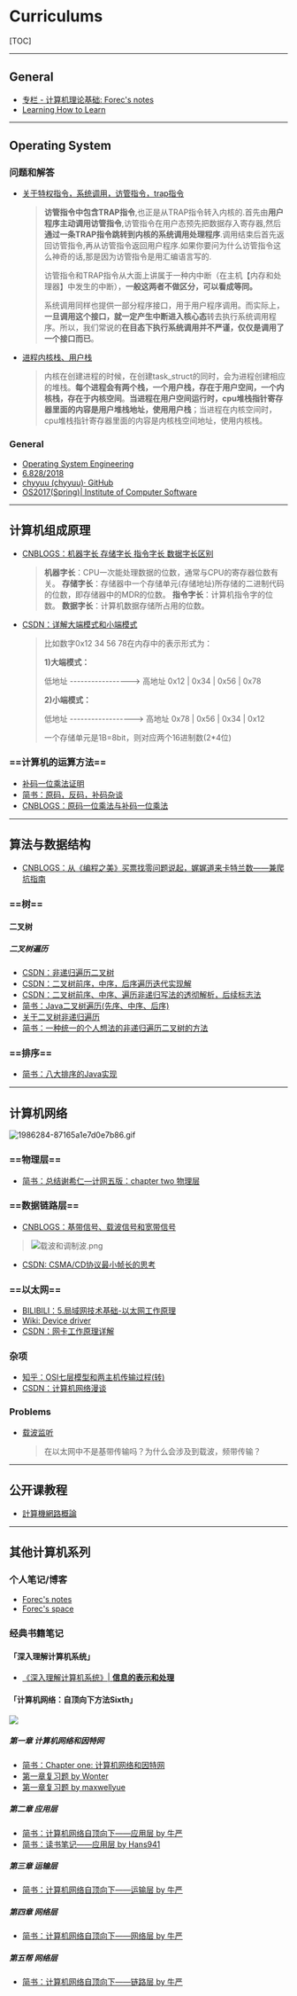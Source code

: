 # Curriculums

[TOC]



---

## General

- [专栏 - 计算机理论基础: Forec's notes](http://blog.forec.cn/columns/cs-basic.html)
- [Learning How to Learn](https://zilongshanren.com/blog/2017-05-09-learning-how-to-learn.html#sec-2-7)

---

## Operating System

### 问题和解答

- [关于特权指令，系统调用，访管指令，trap指令](http://www.cskaoyan.com/thread-183370-1-1.html)

  > **访管指令中包含TRAP指令**,也正是从TRAP指令转入内核的.首先由**用户程序主动调用访管指令**,访管指令在用户态预先把数据存入寄存器,然后**通过一条TRAP指令跳转到内核的系统调用处理程序**.调用结束后首先返回访管指令,再从访管指令返回用户程序.如果你要问为什么访管指令这么神奇的话,那是因为访管指令是用汇编语言写的. 
  >
  > 访管指令和TRAP指令从大面上讲属于一种内中断（在主机【内存和处理器】中发生的中断），**一般这两者不做区分，可以看成等同。** 
  >
  > 系统调用同样也提供一部分程序接口，用于用户程序调用。而实际上，**一旦调用这个接口，就一定产生中断进入核心态**转去执行系统调用程序。所以，我们常说的**在目态下执行系统调用并不严谨，仅仅是调用了一个接口而已**。 

- [进程内核栈、用户栈](https://blog.csdn.net/bailyzheng/article/details/8015618)

  > 内核在创建进程的时候，在创建task_struct的同时，会为进程创建相应的堆栈。**每个进程会有两个栈，一个用户栈，存在于用户空间，一个内核栈，存在于内核空间**。**当进程在用户空间运行时，cpu堆栈指针寄存器里面的内容是用户堆栈地址，使用用户栈**；当进程在内核空间时，cpu堆栈指针寄存器里面的内容是内核栈空间地址，使用内核栈。 

### General

- [Operating System Engineering](https://pdos.csail.mit.edu/6.828/2014/xv6.html)
- [6.828/2018](https://pdos.csail.mit.edu/6.828/2017/)
- [chyyuu (chyyuu)· GitHub](https://github.com/chyyuu/)
- [OS2017(Spring)| Institute of Computer Software](http://moon.nju.edu.cn/people/fengxu/OS2017)

---

## 计算机组成原理

- [CNBLOGS：机器字长 存储字长 指令字长 数据字长区别](http://www.cnblogs.com/claremore/p/4802881.html)

  > **机器字长**：CPU一次能处理数据的位数，通常与CPU的寄存器位数有关。 **存储字长**：存储器中一个存储单元(存储地址)所存储的二进制代码的位数，即存储器中的MDR的位数。 **指令字长**：计算机指令字的位数。 **数据字长**：计算机数据存储所占用的位数。 

- [CSDN：详解大端模式和小端模式](https://blog.csdn.net/ce123_zhouwei/article/details/6971544)

  > 比如数字0x12 34 56 78在内存中的表示形式为：
  >
  > **1)大端模式：**
  >
  > 低地址 -----------------> 高地址
  > 0x12  |  0x34  |  0x56  |  0x78
  >
  > **2)小端模式：**
  >
  > 低地址 ------------------> 高地址
  > 0x78  |  0x56  |  0x34  |  0x12
  >
  > 一个存储单元是1B=8bit，则对应两个16进制数(2*4位)

### ==计算机的运算方法==

- [补码一位乘法证明](./Curriculums/计算机组成原理/补码一位乘法的证明.ppt)
- [简书：原码，反码，补码杂谈](https://www.jianshu.com/p/3d92fe1c34af) <!--绝佳-->
- [CNBLOGS：原码一位乘法与补码一位乘法](https://www.cnblogs.com/yjbjingcha/p/6956431.html) <!--过程详细，包含硬件逻辑-->

---

## 算法与数据结构

- [CNBLOGS：从《编程之美》买票找零问题说起，娓娓道来卡特兰数——兼爬坑指南](http://www.cnblogs.com/wuyuegb2312/p/3016878.html#suggestion) <!--超详细-->

### ==树==

#### 二叉树

##### 二叉树遍历

- [CSDN：非递归遍历二叉树](https://blog.csdn.net/kofsky/article/details/2886453/) <!--版本全面，解释简略-->
- [CSDN：二叉树前序，中序，后序遍历迭代实现解](https://blog.csdn.net/u014787113/article/details/49717831) <!--邓俊晖的方法，解释一般-->
- [CSDN：二叉树前序、中序、遍历非递归写法的透彻解析，后续标志法](https://blog.csdn.net/zhangxiangdavaid/article/details/37115355) <!--中序的过程最详细-->
- [简书：Java二叉树遍历(先序、中序、后序)](https://www.jianshu.com/p/456af5480cee) <!--整体略详细-->
- [关于二叉树非递归遍历](http://crescentmoon.info/2012/10/14/%E5%85%B3%E4%BA%8E%E4%BA%8C%E5%8F%89%E6%A0%91%E9%9D%9E%E9%80%92%E5%BD%92%E9%81%8D%E5%8E%86/) <!--大概后序遍历讲得还好-->
- [简书：一种统一的个人想法的非递归遍历二叉树的方法](https://www.jianshu.com/p/49c8cfd07410) <!--看看就行了-->

### ==排序==

- [简书：八大排序的Java实现](https://www.jianshu.com/p/7f39f04af138)

---

## 计算机网络

<img src="https://i.loli.net/2018/06/04/5b1560294894d.gif" alt="1986284-87165a1e7d0e7b86.gif" title="1986284-87165a1e7d0e7b86.gif" />

### ==物理层==

- [简书：总结谢希仁—计网五版：chapter two 物理层](https://www.jianshu.com/p/882458988e82)

### ==数据链路层==

- [CNBLOGS：基带信号、载波信号和宽带信号](http://www.cnblogs.com/rainbow70626/p/4937573.html)

> <img src="https://i.loli.net/2018/05/31/5b0f83a23e75e.png" alt="载波和调制波.png" title="载波和调制波.png" />

- [CSDN: CSMA/CD协议最小帧长的思考](https://blog.csdn.net/u011240016/article/details/52719183)

### ==以太网==

- [BILIBILI：5.局域网技术基础-以太网工作原理](https://www.bilibili.com/video/av10417506?from=search&seid=12865389197846763011) <!--10：42-->
- [Wiki: Device driver](https://en.wikipedia.org/wiki/Device_driver)
- [CSDN：网卡工作原理详解](https://blog.csdn.net/tao546377318/article/details/51602298)

### 杂项

- [知乎：OSI七层模型和两主机传输过程(转)](https://www.jianshu.com/p/d8dbe0798d4c) <!--很有趣的一个文章-->
- [CSDN：计算机网络漫谈](https://blog.csdn.net/yangbodong22011/article/details/72457089) <!--简略但是抓住要点，而且有趣-->

### Problems

- [载波监听](https://baike.baidu.com/item/%E8%BD%BD%E6%B3%A2%E7%9B%91%E5%90%AC)

  > 在以太网中不是基带传输吗？为什么会涉及到载波，频带传输？

---

## 公开课教程

- [計算機網路概論](http://ocw.nthu.edu.tw/ocw/index.php?page=course&cid=13&)

---

## 其他计算机系列

### 个人笔记/博客

- [Forec's notes](http://blog.forec.cn/)
- [Forec's space](https://forec.cn/)

### 经典书籍笔记

#### 「深入理解计算机系统」

- [《深入理解计算机系统》| **信息的表示和处理**](https://www.jianshu.com/p/58cb75d9404e?utm_campaign=maleskine&utm_content=note&utm_medium=seo_notes&utm_source=recommendation)

#### 「计算机网络：自顶向下方法Sixth」

![](https://upload-images.jianshu.io/upload_images/2941343-c76b682f3ff23a2e.png?imageMogr2/auto-orient/strip%7CimageView2/2/w/318)

##### 第一章 计算机网络和因特网

- [简书：Chapter one: 计算机网络和因特网](https://www.jianshu.com/p/d388d0528524)
- [第一章复习题 by Wonter](https://www.jianshu.com/p/4158a9258b01)
- [第一章复习题 by maxwellyue](https://www.jianshu.com/p/47f1adf5fb1f)

##### 第二章 应用层

- [简书：计算机网络自顶向下——应用层 by 牛严](https://www.jianshu.com/p/48f2bebaeb40)
- [简书：读书笔记——应用层 by Hans941](https://www.jianshu.com/p/1b53e88e5864?utm_campaign=maleskine&utm_content=note&utm_medium=seo_notes&utm_source=recommendation)

##### 第三章 运输层

- [简书：计算机网络自顶向下——运输层 by 牛严](https://www.jianshu.com/p/0bbc559e7b05)

##### 第四章 网络层

- [简书：计算机网络自顶向下——网络层 by 牛严](https://www.jianshu.com/p/78330d05537c)

##### 第五帮 网络层

- [简书：计算机网络自顶向下——链路层 by 牛严](https://www.jianshu.com/p/16c716ec06b7)